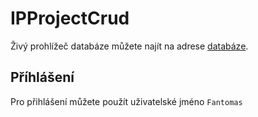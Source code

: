 # IPProjectCrud
Živý prohlížeč databáze můžete najít na adrese [databáze](http://b2019biskma.delta-www.cz/prohlizecv2).

## Příhlášení
Pro přihlášení můžete použít uživatelské jméno ```Fantomas```
